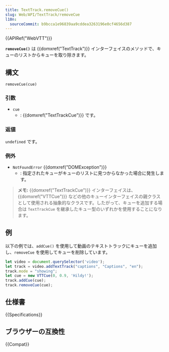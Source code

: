 ```yaml
---
title: TextTrack.removeCue()
slug: Web/API/TextTrack/removeCue
l10n:
  sourceCommit: b9bcca1e96839aa9cddea3263196e0cf4656d387
---
```


{{APIRef("WebVTT")}}

**`removeCue()`** は {{domxref("TextTrack")}} インターフェイスのメソッドで、キューのリストからキューを取り除きます。

## 構文

```js-nolint
removeCue(cue)
```

### 引数

- `cue`
  - : {{domxref("TextTrackCue")}} です。

### 返値

`undefined` です。

### 例外

- `NotFoundError` {{domxref("DOMException")}}
  - : 指定されたキューがキューのリストに見つからなかった場合に発生します。

> **メモ:** {{domxref("TextTrackCue")}} インターフェイスは、 {{domxref("VTTCue")}} などの他のキューインターフェイスの親クラスとして使用される抽象的なクラスです。したがって、キューを追加する場合は `TextTrackCue` を継承したキュー型のいずれかを使用することになります。

## 例

以下の例では、`addCue()` を使用して動画のテキストトラックにキューを追加し、`removeCue` を使用してキューを削除しています。

```js
let video = document.querySelector('video');
let track = video.addTextTrack("captions", "Captions", "en");
track.mode = "showing";
let cue = new VTTCue(0, 0.9, 'Hildy!');
track.addCue(cue);
track.removeCue(cue);
```

## 仕様書

{{Specifications}}

## ブラウザーの互換性

{{Compat}}
